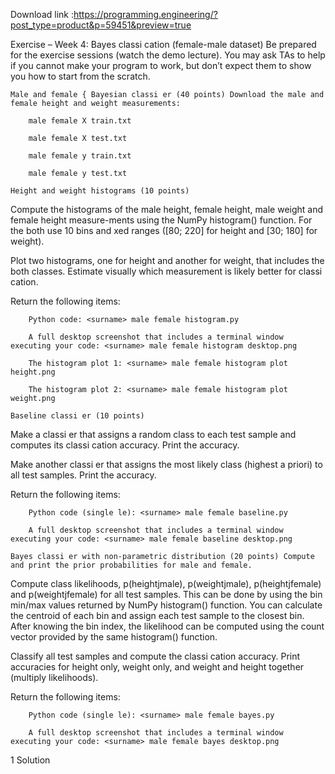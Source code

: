 Download link :https://programming.engineering/?post_type=product&p=59451&preview=true

Exercise – Week 4: Bayes classi cation (female-male dataset)
Be prepared for the exercise sessions (watch the demo lecture). You may ask TAs to help if you cannot make your program to work, but don’t expect them to show you how to start from the scratch.

    Male and female { Bayesian classi er (40 points) Download the male and female height and weight measurements:

        male female X train.txt

        male female X test.txt

        male female y train.txt

        male female y test.txt

    Height and weight histograms (10 points)

Compute the histograms of the male height, female height, male weight and female height measure-ments using the NumPy histogram() function. For the both use 10 bins and xed ranges ([80; 220] for height and [30; 180] for weight).

Plot two histograms, one for height and another for weight, that includes the both classes. Estimate visually which measurement is likely better for classi cation.

Return the following items:

        Python code: <surname> male female histogram.py

        A full desktop screenshot that includes a terminal window executing your code: <surname> male female histogram desktop.png

        The histogram plot 1: <surname> male female histogram plot height.png

        The histogram plot 2: <surname> male female histogram plot weight.png

    Baseline classi er (10 points)

Make a classi er that assigns a random class to each test sample and computes its classi cation accuracy. Print the accuracy.

Make another classi er that assigns the most likely class (highest a priori) to all test samples. Print the accuracy.

Return the following items:

        Python code (single le): <surname> male female baseline.py

        A full desktop screenshot that includes a terminal window executing your code: <surname> male female baseline desktop.png

    Bayes classi er with non-parametric distribution (20 points) Compute and print the prior probabilities for male and female.

Compute class likelihoods, p(heightjmale), p(weightjmale), p(heightjfemale) and p(weightjfemale) for all test samples. This can be done by using the bin min/max values returned by NumPy histogram() function. You can calculate the centroid of each bin and assign each test sample to the closest bin. After knowing the bin index, the likelihood can be computed using the count vector provided by the same histogram() function.

Classify all test samples and compute the classi cation accuracy. Print accuracies for height only, weight only, and weight and height together (multiply likelihoods).

Return the following items:

        Python code (single le): <surname> male female bayes.py

        A full desktop screenshot that includes a terminal window executing your code: <surname> male female bayes desktop.png

1
Solution

